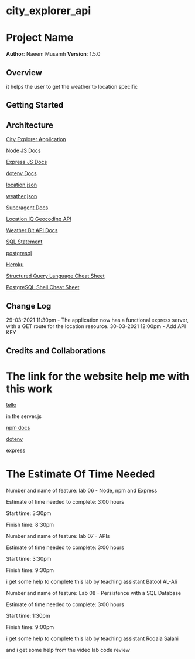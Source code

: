 # city_explorer_api

# Project Name

**Author**: Naeem Musamh
**Version**: 1.5.0

## Overview
it helps the user to get the weather to location specific

## Getting Started
<!-- What are the steps that a user must take in order to build this app on their own machine and get it running? -->

## Architecture

[City Explorer Application](https://codefellows.github.io/code-301-guide/curriculum/city-explorer-app/front-end/)

[Node JS Docs](https://nodejs.org/en/)

[Express JS Docs](http://expressjs.com/en/4x/api.html)

[dotenv Docs](https://www.npmjs.com/package/dotenv)

[location.json](https://codefellows.github.io/code-301-guide/curriculum/class-06/lab/starter-code/data/location.json)

[weather.json](https://codefellows.github.io/code-301-guide/curriculum/class-06/lab/starter-code/data/weather.json)

[Superagent Docs](https://visionmedia.github.io/superagent/)

[Location IQ Geocoding API](https://locationiq.com/docs#forward-geocoding)

[Weather Bit API Docs](https://www.weatherbit.io/)

[SQL Statement](https://www.w3schools.com/sql/trysql.asp?filename=trysql_select_all)

[postgresql](https://www.postgresql.org/docs/)

[Heroku](https://devcenter.heroku.com/articles/heroku-postgresql)

[Structured Query Language Cheat Sheet](https://codefellows.github.io/code-301-guide/curriculum/class-08/cheatsheets/sql)

[PostgreSQL Shell Cheat Sheet](https://codefellows.github.io/code-301-guide/curriculum/class-08/cheatsheets/postgres-shell)


## Change Log
29-03-2021 11:30pm - The application now has a functional express server, with a GET route for the location resource.
30-03-2021 12:00pm - Add API KEY

## Credits and Collaborations
# The link for the website help me with this work

[tello](https://trello.com/b/ZmD87LCC/city-explorer)

in the server.js

[npm docs](https://docs.npmjs.com/)

[dotenv](https://www.npmjs.com/package/dotenv)

[express](http://expressjs.com/en/4x/api.html)



# The Estimate Of Time Needed


Number and name of feature: lab 06 - Node, npm and Express

Estimate of time needed to complete: 3:00 hours

Start time: 3:30pm

Finish time: 8:30pm



Number and name of feature: lab 07 - APIs

Estimate of time needed to complete: 3:00 hours

Start time: 3:30pm

Finish time: 9:30pm

i get some help to complete this lab by teaching assistant Batool AL-Ali


Number and name of feature: Lab 08 - Persistence with a SQL Database

Estimate of time needed to complete: 3:00 hours

Start time: 1:30pm

Finish time: 9:00pm

i get some help to complete this lab by teaching assistant Roqaia Salahi

and i get some help from the video lab code review
